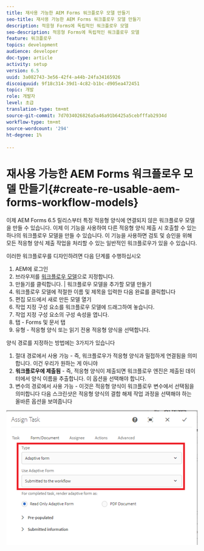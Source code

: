 ```yaml
---
title: 재사용 가능한 AEM Forms 워크플로우 모델 만들기
seo-title: 재사용 가능한 AEM Forms 워크플로우 모델 만들기
description: 적응형 Forms에 독립적인 워크플로우 모델
seo-description: 적응형 Forms에 독립적인 워크플로우 모델
feature: 워크플로우
topics: development
audience: developer
doc-type: article
activity: setup
version: 6.5
uuid: 3a082743-3e56-42f4-a44b-24fa34165926
discoiquuid: 9f18c314-39d1-4c82-b1bc-d905ea472451
topic: 개발
role: 개발자
level: 초급
translation-type: tm+mt
source-git-commit: 7d7034026826a5a46a91b6425a5cebfffab2934d
workflow-type: tm+mt
source-wordcount: '294'
ht-degree: 1%

---
```



# 재사용 가능한 AEM Forms 워크플로우 모델 만들기{#create-re-usable-aem-forms-workflow-models}

이제 AEM Forms 6.5 릴리스부터 특정 적응형 양식에 연결되지 않은 워크플로우 모델을 만들 수 있습니다. 이제 이 기능을 사용하여 다른 적응형 양식 제출 시 호출할 수 있는 하나의 워크플로우 모델을 만들 수 있습니다. 이 기능을 사용하면 검토 및 승인을 위해 모든 적응형 양식 제출 작업을 처리할 수 있는 일반적인 워크플로우가 있을 수 있습니다.

이러한 워크플로우를 디자인하려면 다음 단계를 수행하십시오

1. AEM에 로그인
1. 브라우저를 [워크플로우 모델](http://localhost:4502/libs/cq/workflow/admin/console/content/models.html)으로 지정합니다.
1. 만들기를 클릭합니다. | 워크플로우 모델을 추가할 모델 만들기
1. 워크플로우 모델에 적절한 이름 및 제목을 입력한 다음 완료를 클릭합니다
1. 편집 모드에서 새로 만든 모델 열기
1. 작업 지정 구성 요소를 워크플로우 모델에 드래그하여 놓습니다.
1. 작업 지정 구성 요소의 구성 속성을 엽니다.
1. 탭 - Forms 및 문서 탭
1. 유형 - 적응형 양식 또는 읽기 전용 적응형 양식을 선택합니다.

양식 경로를 지정하는 방법에는 3가지가 있습니다

1. 절대 경로에서 사용 가능 - 즉, 워크플로우가 적응형 양식과 밀접하게 연결됨을 의미합니다. 이건 우리가 원하는 게 아니야
1. **워크플로우에 제출됨**  - 즉, 적응형 양식이 제출되면 워크플로우 엔진은 제출된 데이터에서 양식 이름을 추출합니다. 이 옵션을 선택해야 합니다.
1. 변수의 경로에서 사용 가능 - 이것은 적응형 양식이 워크플로우 변수에서 선택됨을 의미합니다
다음 스크린샷은 적응형 양식의 결합 해제 작업 과정을 선택해야 하는 올바른 옵션을 보여줍니다

![워크플로모델](assets/workflomodel.PNG)